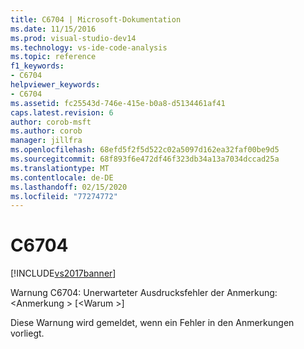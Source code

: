 ```yaml
---
title: C6704 | Microsoft-Dokumentation
ms.date: 11/15/2016
ms.prod: visual-studio-dev14
ms.technology: vs-ide-code-analysis
ms.topic: reference
f1_keywords:
- C6704
helpviewer_keywords:
- C6704
ms.assetid: fc25543d-746e-415e-b0a8-d5134461af41
caps.latest.revision: 6
author: corob-msft
ms.author: corob
manager: jillfra
ms.openlocfilehash: 68efd5f2f5d522c02a5097d162ea32faf00be9d5
ms.sourcegitcommit: 68f893f6e472df46f323db34a13a7034dccad25a
ms.translationtype: MT
ms.contentlocale: de-DE
ms.lasthandoff: 02/15/2020
ms.locfileid: "77274772"
---
```

# <a name="c6704"></a>C6704
[!INCLUDE[vs2017banner](../includes/vs2017banner.md)]

Warnung C6704: Unerwarteter Ausdrucksfehler der Anmerkung: \<Anmerkung > [\<Warum >]  
  
 Diese Warnung wird gemeldet, wenn ein Fehler in den Anmerkungen vorliegt.
